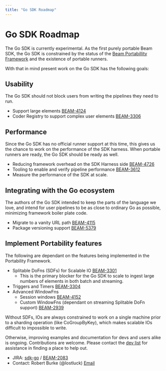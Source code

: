 ```yaml
---
title: "Go SDK Roadmap"
---
```

<!--
Licensed under the Apache License, Version 2.0 (the "License");
you may not use this file except in compliance with the License.
You may obtain a copy of the License at

http://www.apache.org/licenses/LICENSE-2.0

Unless required by applicable law or agreed to in writing, software
distributed under the License is distributed on an "AS IS" BASIS,
WITHOUT WARRANTIES OR CONDITIONS OF ANY KIND, either express or implied.
See the License for the specific language governing permissions and
limitations under the License.
-->

# Go SDK Roadmap

The Go SDK is currently experimental. As the first purely portable Beam SDK, the Go SDK is constrained
by the status of the [Beam Portabillity Framework](https://beam.apache.org/roadmap/portability/) and the existence of
portable runners.

With that in mind present work on the Go SDK has the following goals:

## Usability

The Go SDK should not block users from writing the pipelines they need to run.

* Support large elements [BEAM-4124](https://issues.apache.org/jira/browse/BEAM-4124)
* Coder Registry to support complex user elements [BEAM-3306](https://issues.apache.org/jira/browse/BEAM-3306)

## Performance

Since the Go SDK has no official runner support at this time, this gives us the chance to work on the performance
of the SDK harness. When portable runners are ready, the Go SDK should be ready as well.

* Reducing framework overhead on the SDK Harness side [BEAM-4726](https://issues.apache.org/jira/browse/BEAM-4726)
* Tooling to enable and verify pipeline performance [BEAM-3612](https://issues.apache.org/jira/browse/BEAM-3612)
* Measure the performance of the SDK at scale.

## Integrating with the Go ecosystem

The authors of the Go SDK intended to keep the parts of the language we love, and intend for
user pipelines to be as close to ordinary Go as possible, minimizing framework boiler plate code.

* Migrate to a vanity URL path [BEAM-4115](https://issues.apache.org/jira/browse/BEAM-4115)
* Package versioning support [BEAM-5379](https://issues.apache.org/jira/browse/BEAM-5379)

## Implement Portability features

The following are dependant on the features being implemented in the Portability Framework.

* Splitable DoFns (SDFs) for Scalable IO [BEAM-3301](https://issues.apache.org/jira/browse/BEAM-3301)
  * This is the primary blocker for the Go SDK to scale to ingest large numbers of elements in both batch and streaming.
* Triggers and Timers [BEAM-3304](https://issues.apache.org/jira/browse/BEAM-3304)
* Advanced WindowFns
   * Session windows [BEAM-4152](https://issues.apache.org/jira/browse/BEAM-4152)
   * Custom WindowFns (dependant on streaming Splitable DoFn support) [BEAM-2939](https://issues.apache.org/jira/browse/BEAM-2939)

Without SDFs, IOs are always constrained to work on a single machine prior to a sharding operation (like CoGroupByKey),
which makes scalable IOs difficult to impossible to write.

Otherwise, improving examples and documentation for devs and users alike is ongoing. 
Contributions are welcome. Please contact the [dev list](mailto:dev@beam.apache.org?subject=%5BGo%20SDK%5D%20How%20can%20I%20help%3F)
for assistance in finding a place to help out.

 - JIRA: [sdk-go](https://issues.apache.org/jira/issues/?jql=project%20%3D%20BEAM%20AND%20component%20%3D%20sdk-go) / [BEAM-2083](https://issues.apache.org/jira/browse/BEAM-2083)
 - Contact: Robert Burke (@lostluck) [Email](mailto:rebo@google.com,dev@beam.apache.org?subject=%5BGo%20SDK%5D)
